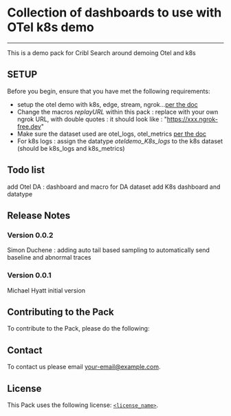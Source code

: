 # Collection of dashboards to use with OTel k8s demo
----

This is a demo pack for Cribl Search around demoing Otel and k8s


##  SETUP

Before you begin, ensure that you have met the following requirements:

* setup the otel demo with k8s, edge, stream, ngrok...[per the doc](https://github.com/michaelhyatt/cribl-k8s-otel-demo/tree/main)
* Change the macros *replayURL* within this pack : replace with your own ngrok URL, with double quotes : it should look like : "https://xxx.ngrok-free.dev"
* Make sure the dataset used are otel_logs, otel_metrics [per the doc](https://github.com/michaelhyatt/cribl-k8s-otel-demo/tree/main)
* For k8s logs : assign the datatype *oteldemo_K8s_logs* to the k8s dataset (should be k8s_logs and k8s_metrics)

## Todo list

add Otel DA : dashboard and macro for DA dataset
add K8s dashboard and datatype





## Release Notes

### Version 0.0.2 
Simon Duchene : adding auto tail based sampling to automatically send baseline and abnormal traces


### Version 0.0.1 
Michael Hyatt initial version


## Contributing to the Pack
To contribute to the Pack, please do the following:



## Contact
To contact us please email <your-email@example.com>.


## License
This Pack uses the following license: [`<license_name>`](https://link-to-license-example.com).
